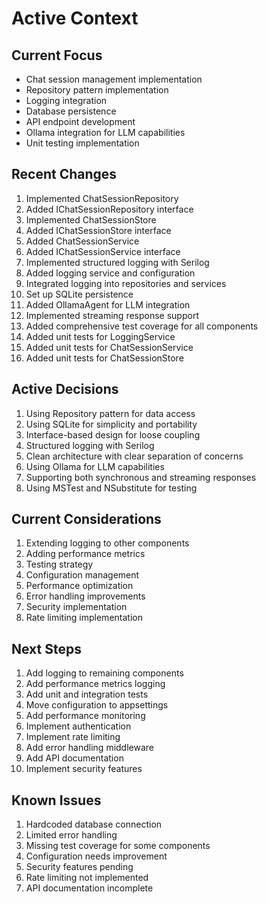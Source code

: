 # Active Context

## Current Focus
- Chat session management implementation
- Repository pattern implementation
- Logging integration
- Database persistence
- API endpoint development
- Ollama integration for LLM capabilities
- Unit testing implementation

## Recent Changes
1. Implemented ChatSessionRepository
2. Added IChatSessionRepository interface
3. Implemented ChatSessionStore
4. Added IChatSessionStore interface
5. Added ChatSessionService
6. Added IChatSessionService interface
7. Implemented structured logging with Serilog
8. Added logging service and configuration
9. Integrated logging into repositories and services
10. Set up SQLite persistence
11. Added OllamaAgent for LLM integration
12. Implemented streaming response support
13. Added comprehensive test coverage for all components
14. Added unit tests for LoggingService
15. Added unit tests for ChatSessionService
16. Added unit tests for ChatSessionStore

## Active Decisions
1. Using Repository pattern for data access
2. Using SQLite for simplicity and portability
3. Interface-based design for loose coupling
4. Structured logging with Serilog
5. Clean architecture with clear separation of concerns
6. Using Ollama for LLM capabilities
7. Supporting both synchronous and streaming responses
8. Using MSTest and NSubstitute for testing

## Current Considerations
1. Extending logging to other components
2. Adding performance metrics
3. Testing strategy
4. Configuration management
5. Performance optimization
6. Error handling improvements
7. Security implementation
8. Rate limiting implementation

## Next Steps
1. Add logging to remaining components
2. Add performance metrics logging
3. Add unit and integration tests
4. Move configuration to appsettings
5. Add performance monitoring
6. Implement authentication
7. Implement rate limiting
8. Add error handling middleware
9. Add API documentation
10. Implement security features

## Known Issues
1. Hardcoded database connection
2. Limited error handling
3. Missing test coverage for some components
4. Configuration needs improvement
5. Security features pending
6. Rate limiting not implemented
7. API documentation incomplete 